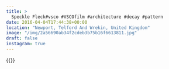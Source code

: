 ```yaml
---
title: >
  Speckle Fleck#vsco #VSCOfilm #architecture #decay #pattern
date: 2016-04-04T17:44:38+00:00
location: "Newport, Telford And Wrekin, United Kingdom"
image: "/img/2a56690ab34f2cdeb3b75b16f6613811.jpg"
draft: false
instagram: true
---
```


{{<photo src="/img/2a56690ab34f2cdeb3b75b16f6613811.jpg">}}

